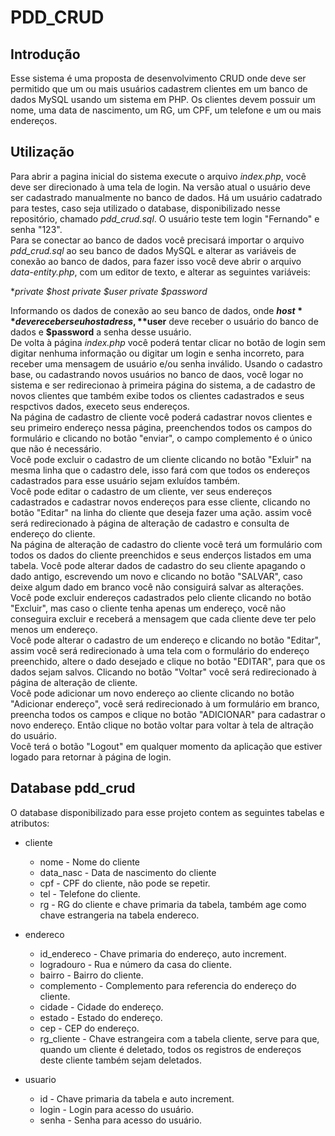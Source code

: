 # PDD_CRUD

## Introdução

Esse sistema é uma proposta de desenvolvimento CRUD onde deve ser permitido que um ou mais usuários cadastrem clientes em um banco de dados MySQL usando um sistema em PHP.
Os clientes devem possuir um nome, uma data de nascimento, um RG, um CPF, um telefone e um ou mais endereços.

## Utilização

Para abrir a pagina inicial do sistema execute o arquivo *index.php*, você deve ser direcionado à uma tela de login. Na versão atual o usuário deve ser cadastrado manualmente no banco de dados. Há um usuário cadatrado para testes, caso seja utilizado o database, disponibilizado nesse repositório, chamado *pdd_crud.sql*. O usuário teste tem login "Fernando" e senha "123".<br />
Para se conectar ao banco de dados você precisará importar o arquivo *pdd_crud.sql* ao seu banco de dados MySQL e alterar as variáveis de conexão ao banco de dados, para fazer isso você deve abrir o arquivo *data-entity.php*, com um editor de texto, e alterar as seguintes variáveis:<br />
  
   **private $host
	private $user
	private $password*
	
  
  Informando os dados de conexão ao seu banco de dados, onde **$host** deve receber seu host adress, **$user** deve receber o usuário do banco de dados e **$password** a senha desse usuário.<br />
  De volta à página *index.php* você poderá tentar clicar no botão de login sem digitar nenhuma informação ou digitar um login e senha incorreto, para receber uma mensagem de usuário e/ou senha inválido. Usando o cadastro base, ou cadastrando novos usuários no banco de daos, você logar no sistema e ser redirecionao à primeira página do sistema, a de cadastro de novos clientes que também exibe todos os clientes cadastrados e seus respctivos dados, execeto seus endereços.<br />
  Na página de cadastro de cliente você poderá cadastrar novos clientes e seu primeiro endereço nessa página, preenchendos todos os campos do formulário e clicando no botão "enviar", o campo complemento é o único que não é necessário.<br />
  Você pode excluir o cadastro de um cliente clicando no botão "Exluir" na mesma linha que o cadastro dele, isso fará com que todos os endereços cadastrados para esse usuário sejam exluídos também. <br />
  Você pode editar o cadastro de um cliente, ver seus endereços cadastrados e cadastrar novos endereços para esse cliente, clicando no botão "Editar" na linha do cliente que deseja fazer uma ação. assim você será redirecionado à página de alteração de cadastro e consulta de endereço do cliente.<br />
  Na página de alteração de cadastro do cliente você terá um formulário com todos os dados do cliente preenchidos e seus enderços listados em uma tabela. Você pode alterar dados de cadastro do seu cliente apagando o dado antigo, escrevendo um novo e clicando no botão "SALVAR", caso deixe algum dado em branco você não consiguirá salvar as alterações.<br />
  Você pode excluir endereços cadastrados pelo cliente clicando no botão "Excluir", mas caso o cliente tenha apenas um endereço, você não conseguira excluir e receberá a mensagem que cada cliente deve ter pelo menos um endereço.<br />
  Você pode alterar o cadastro de um endereço e clicando no botão "Editar", assim você será redirecionado à uma tela com o formulário do endereço preenchido, altere o dado desejado e clique no botão "EDITAR", para que os dados sejam salvos. Clicando no botão "Voltar" você será redirecionado à página de alteração de cliente.<br />
  Você pode adicionar um novo endereço ao cliente clicando no botão "Adicionar endereço", você será redirecionado à um formulário em branco, preencha todos os campos e clique no botão "ADICIONAR" para cadastrar o novo endereço. Então clique no botão voltar para voltar à tela de altração do usuário.<br />
  Você terá o botão "Logout" em qualquer momento da aplicação que estiver logado para retornar à página de login.<br />
  
  ## Database pdd_crud
  
  O database disponibilizado para esse projeto contem as seguintes tabelas e atributos:
  
  * cliente
  	* nome - Nome do cliente
	* data_nasc - Data de nascimento do cliente
	* cpf - CPF do cliente, não pode se repetir.
	* tel - Telefone do cliente. 
	* rg - RG do cliente e chave primaria da tabela, também age como chave estrangeria na tabela endereco.
	
  * endereco
  	* id_endereco - Chave primaria do endereço, auto increment.
	* logradouro - Rua e número da casa do cliente.
	* bairro - Bairro do cliente.
	* complemento - Complemento para referencia do endereço do cliente.
	* cidade - Cidade do endereço.
	* estado - Estado do endereço.
	* cep - CEP do endereço.
	* rg_cliente - Chave estrangeira com a tabela cliente, serve para que, quando um cliente é deletado, todos os registros de endereços deste cliente também sejam deletados.
	
  * usuario
  	* id - Chave primaria da tabela e auto increment.
	* login - Login para acesso do usuário.
	* senha - Senha para acesso do usuário.

  
